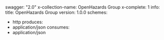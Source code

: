 swagger: "2.0"
x-collection-name: OpenHazards Group
x-complete: 1
info:
  title: OpenHazards Group
  version: 1.0.0
schemes:
- http
produces:
- application/json
consumes:
- application/json